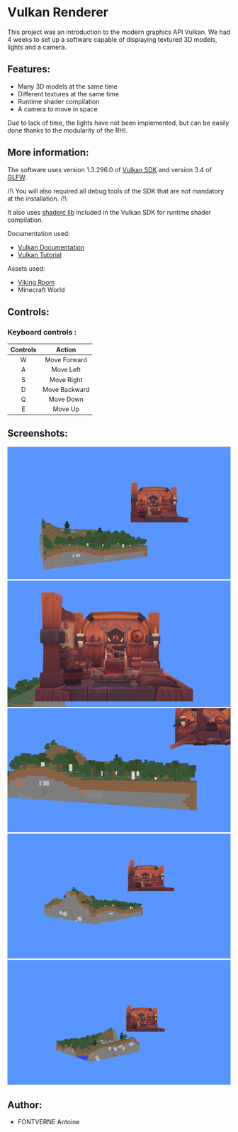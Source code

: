 # Vulkan Renderer
This project was an introduction to the modern graphics API Vulkan. We had 4 weeks to set up a software capable of displaying textured 3D models, lights and a camera.

## Features:
- Many 3D models at the same time
- Different textures at the same time
- Runtime shader compilation
- A camera to move in space

Due to lack of time, the lights have not been implemented, but can be easily done thanks to the modularity of the RHI.

## More information:
The software uses version 1.3.296.0 of [Vulkan SDK](https://vulkan.lunarg.com/sdk/home#windows) and version 3.4 of [GLFW](https://www.glfw.org/download.html).

/!\ You will also required all debug tools of the SDK that are not mandatory at the installation. /!\

It also uses [shaderc lib](https://github.com/google/shaderc) included in the Vulkan SDK for runtime shader compilation.

Documentation used:
- [Vulkan Documentation](https://docs.vulkan.org/spec/latest/index.html)
- [Vulkan Tutorial](https://vulkan-tutorial.com/)

Assets used:

- [Viking Room](https://www.turbosquid.com/fr/3d-models/3d-viking-room-1620117)
- Minecraft World

## Controls:
### Keyboard controls :

|    Controls   |     Action    |
|     :---:     |     :---:     |
|       W       |  Move Forward |
|       A       |    Move Left  |
|       S       |   Move Right  |
|       D       | Move Backward |
|       Q       |   Move Down   |
|       E       |    Move Up    |

## Screenshots:
![00](https://github.com/Auzuras/Vulkan-Introduction/blob/e0820412da789b23fdb2d74a79a9da116748e1a9/Screenshots/Screenshot_2024-11-15_160410.png)
![01](https://github.com/Auzuras/Vulkan-Introduction/blob/e0820412da789b23fdb2d74a79a9da116748e1a9/Screenshots/Screenshot_2024-11-15_173559.png)
![02](https://github.com/Auzuras/Vulkan-Introduction/blob/e0820412da789b23fdb2d74a79a9da116748e1a9/Screenshots/Screenshot_2024-11-15_173550.png)
![03](https://github.com/Auzuras/Vulkan-Introduction/blob/e0820412da789b23fdb2d74a79a9da116748e1a9/Screenshots/Screenshot_2024-11-15_173610.png)
![04](https://github.com/Auzuras/Vulkan-Introduction/blob/e0820412da789b23fdb2d74a79a9da116748e1a9/Screenshots/Screenshot_2024-11-15_173631.png)

## Author:
- FONTVERNE Antoine
